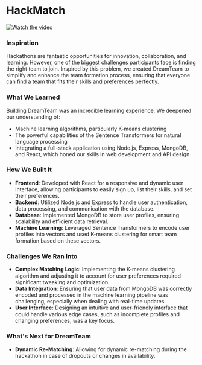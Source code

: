 # HackMatch

[![Watch the video](https://github.com/user-attachments/assets/79dd531d-ce4a-46ac-9c09-85f1f875cac8/thumbnail-image.png)](https://github.com/user-attachments/assets/dc1bf37c-af23-47af-919e-151c69c44d18)

### Inspiration
Hackathons are fantastic opportunities for innovation, collaboration, and learning. However, one of the biggest challenges participants face is finding the right team to join. Inspired by this problem, we created DreamTeam to simplify and enhance the team formation process, ensuring that everyone can find a team that fits their skills and preferences perfectly.

### What We Learned
Building DreamTeam was an incredible learning experience. We deepened our understanding of:
- Machine learning algorithms, particularly K-means clustering
- The powerful capabilities of the Sentence Transformers for natural language processing
- Integrating a full-stack application using Node.js, Express, MongoDB, and React, which honed our skills in web development and API design

### How We Built It
- **Frontend**: Developed with React for a responsive and dynamic user interface, allowing participants to easily sign up, list their skills, and set their preferences.
- **Backend**: Utilized Node.js and Express to handle user authentication, data processing, and communication with the database.
- **Database**: Implemented MongoDB to store user profiles, ensuring scalability and efficient data retrieval.
- **Machine Learning**: Leveraged Sentence Transformers to encode user profiles into vectors and used K-means clustering for smart team formation based on these vectors.

### Challenges We Ran Into
- **Complex Matching Logic**: Implementing the K-means clustering algorithm and adjusting it to account for user preferences required significant tweaking and optimization.
- **Data Integration**: Ensuring that user data from MongoDB was correctly encoded and processed in the machine learning pipeline was challenging, especially when dealing with real-time updates.
- **User Interface**: Designing an intuitive and user-friendly interface that could handle various edge cases, such as incomplete profiles and changing preferences, was a key focus.

### What's Next for DreamTeam
- **Dynamic Re-Matching**: Allowing for dynamic re-matching during the hackathon in case of dropouts or changes in availability.

